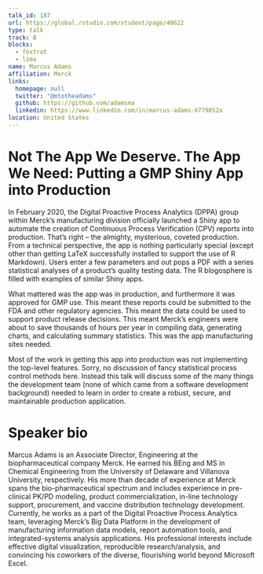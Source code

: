 ```yaml
---
talk_id: 187
url: https://global.rstudio.com/student/page/40622
type: talk
track: B
blocks:
  - foxtrot
  - lima
name: Marcus Adams
affiliation: Merck
links:
  homepage: null
  twitter: "@mtotheadams"
  github: https://github.com/adamsma
  linkedin: https://www.linkedin.com/in/marcus-adams-6779852a
location: United States
---
```


# Not The App We Deserve. The App We Need: Putting a GMP Shiny App into Production

In February 2020, the Digital Proactive Process Analytics (DPPA) group within Merck’s manufacturing division officially launched a Shiny app to automate the creation of Continuous Process Verification (CPV) reports into production. That’s right – the almighty, mysterious, coveted production.  From a technical perspective, the app is nothing particularly special (except other than getting LaTeX successfully installed to support the use of R Markdown). Users enter a few parameters and out pops a PDF with a series statistical analyses of a product’s quality testing data. The R blogosphere is filled with examples of similar Shiny apps.

What mattered was the app was in production, and furthermore it was approved for GMP use.  This meant these reports could be submitted to the FDA and other regulatory agencies. This meant the data could be used to support product release decisions. This meant Merck’s engineers were about to save thousands of hours per year in compiling data, generating charts, and calculating summary statistics. This was the app manufacturing sites needed.

Most of the work in getting this app into production was not implementing the top-level features. Sorry, no discussion of fancy statistical process control methods here. Instead this talk will discuss some of the many things the development team (none of which came from a software development background) needed to learn in order to create a robust, secure, and maintainable production application.


# Speaker bio

Marcus Adams is an Associate Director, Engineering at the biopharmaceutical company Merck. He earned his BEng and MS in Chemical Engineering from the University of Delaware and Villanova University, respectively. His more than decade of experience at Merck spans the bio-pharmaceutical spectrum and includes experience in pre-clinical PK/PD modeling, product commercialization, in-line technology support, procurement, and vaccine distribution technology development. Currently, he works as a part of the Digital Proactive Process Analytics team, leveraging Merck’s Big Data Platform in the development of manufacturing information data models, report automation tools, and integrated-systems analysis applications.  His professional interests include effective digital visualization, reproducible research/analysis, and convincing his coworkers of the diverse, flourishing world beyond Microsoft Excel.
